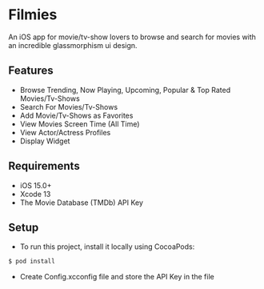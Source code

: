 # Filmies

An iOS app for movie/tv-show lovers to browse and search for movies with an incredible glassmorphism ui design.

## Features

- Browse Trending, Now Playing, Upcoming, Popular & Top Rated Movies/Tv-Shows
- Search For Movies/Tv-Shows
- Add Movie/Tv-Shows as Favorites
- View Movies Screen Time (All Time)
- View Actor/Actress Profiles
- Display Widget

## Requirements

- iOS 15.0+ 
- Xcode 13
- The Movie Database (TMDb) API Key

## Setup

- To run this project, install it locally using CocoaPods:
```ruby
$ pod install
```

- Create Config.xcconfig file and store the API Key in the file




